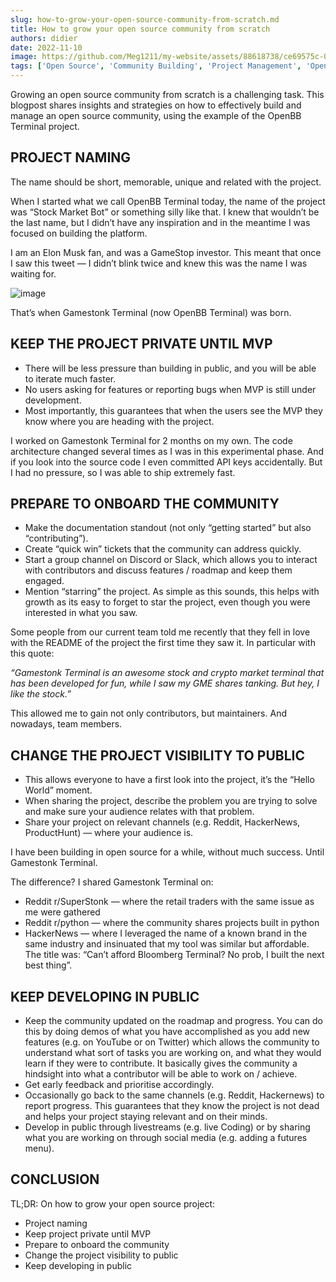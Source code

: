 ```yaml
---
slug: how-to-grow-your-open-source-community-from-scratch.md
title: How to grow your open source community from scratch
authors: didier
date: 2022-11-10
image: https://github.com/Meg1211/my-website/assets/88618738/ce69575c-01b5-4757-bd0d-6de67a9f5c57
tags: ['Open Source', 'Community Building', 'Project Management', 'OpenBB Terminal']
---
```


Growing an open source community from scratch is a challenging task. This blogpost shares insights and strategies on how to effectively build and manage an open source community, using the example of the OpenBB Terminal project.

<!-- truncate -->

## PROJECT NAMING

The name should be short, memorable, unique and related with the project.

When I started what we call OpenBB Terminal today, the name of the project was “Stock Market Bot” or something silly like that. I knew that wouldn’t be the last name, but I didn’t have any inspiration and in the meantime I was focused on building the platform.

I am an Elon Musk fan, and was a GameStop investor. This meant that once I saw this tweet — I didn’t blink twice and knew this was the name I was waiting for.

![image](https://github.com/Meg1211/my-website/assets/88618738/ce69575c-01b5-4757-bd0d-6de67a9f5c57)

That’s when Gamestonk Terminal (now OpenBB Terminal) was born.

## KEEP THE PROJECT PRIVATE UNTIL MVP

- There will be less pressure than building in public, and you will be able to iterate much faster.
- No users asking for features or reporting bugs when MVP is still under development.
- Most importantly, this guarantees that when the users see the MVP they know where you are heading with the project.

I worked on Gamestonk Terminal for 2 months on my own. The code architecture changed several times as I was in this experimental phase. And if you look into the source code I even committed API keys accidentally. But I had no pressure, so I was able to ship extremely fast.

## PREPARE TO ONBOARD THE COMMUNITY

- Make the documentation standout (not only “getting started” but also “contributing”).
- Create “quick win” tickets that the community can address quickly.
- Start a group channel on Discord or Slack, which allows you to interact with contributors and discuss features / roadmap and keep them engaged.
- Mention “starring” the project. As simple as this sounds, this helps with growth as its easy to forget to star the project, even though you were interested in what you saw.

Some people from our current team told me recently that they fell in love with the README of the project the first time they saw it. In particular with this quote:

_“Gamestonk Terminal is an awesome stock and crypto market terminal that has been developed for fun, while I saw my GME shares tanking. But hey, I like the stock.”_

This allowed me to gain not only contributors, but maintainers. And nowadays, team members.

## CHANGE THE PROJECT VISIBILITY TO PUBLIC

- This allows everyone to have a first look into the project, it’s the “Hello World” moment.
- When sharing the project, describe the problem you are trying to solve and make sure your audience relates with that problem.
- Share your project on relevant channels (e.g. Reddit, HackerNews, ProductHunt) — where your audience is.

I have been building in open source for a while, without much success. Until Gamestonk Terminal.

The difference? I shared Gamestonk Terminal on:

- Reddit r/SuperStonk — where the retail traders with the same issue as me were gathered
- Reddit r/python — where the community shares projects built in python
- HackerNews — where I leveraged the name of a known brand in the same industry and insinuated that my tool was similar but affordable. The title was: “Can’t afford Bloomberg Terminal? No prob, I built the next best thing”.

## KEEP DEVELOPING IN PUBLIC

- Keep the community updated on the roadmap and progress. You can do this by doing demos of what you have accomplished as you add new features (e.g. on YouTube or on Twitter) which allows the community to understand what sort of tasks you are working on, and what they would learn if they were to contribute. It basically gives the community a hindsight into what a contributor will be able to work on / achieve.
- Get early feedback and prioritise accordingly.
- Occasionally go back to the same channels (e.g. Reddit, Hackernews) to report progress. This guarantees that they know the project is not dead and helps your project staying relevant and on their minds.
- Develop in public through livestreams (e.g. live Coding) or by sharing what you are working on through social media (e.g. adding a futures menu).

## CONCLUSION
TL;DR: On how to grow your open source project:

- Project naming
- Keep project private until MVP
- Prepare to onboard the community
- Change the project visibility to public
- Keep developing in public
